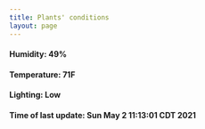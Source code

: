 ```yaml
---
title: Plants' conditions
layout: page
---
```



#### Humidity: 49%
#### Temperature: 71F
#### Lighting: Low
#### Time of last update: Sun May  2 11:13:01 CDT 2021
